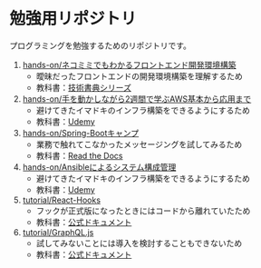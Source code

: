 # 勉強用リポジトリ

プログラミングを勉強するためのリポジトリです。

1. [hands-on/ネコミミでもわかるフロントエンド開発環境構築](https://github.com/fukuchiharuki/study/tree/hands-on/%E3%83%8D%E3%82%B3%E3%83%9F%E3%83%9F%E3%81%A7%E3%82%82%E3%82%8F%E3%81%8B%E3%82%8B%E3%83%95%E3%83%AD%E3%83%B3%E3%83%88%E3%82%A8%E3%83%B3%E3%83%89%E9%96%8B%E7%99%BA%E7%92%B0%E5%A2%83%E6%A7%8B%E7%AF%89)
   - 曖昧だったフロントエンドの開発環境構築を理解するため
   - 教科書：[技術書典シリーズ](https://www.amazon.co.jp/%E3%83%8D%E3%82%B3%E3%83%9F%E3%83%9F%E3%81%A7%E3%82%82%E3%82%8F%E3%81%8B%E3%82%8B%E3%83%95%E3%83%AD%E3%83%B3%E3%83%88%E3%82%A8%E3%83%B3%E3%83%89%E9%96%8B%E7%99%BA%E7%92%B0%E5%A2%83%E6%A7%8B%E7%AF%89-%E6%8A%80%E8%A1%93%E6%9B%B8%E5%85%B8%E3%82%B7%E3%83%AA%E3%83%BC%E3%82%BA%EF%BC%88NextPublishing%EF%BC%89-%E6%B1%90%E7%80%AC-%E3%81%AA%E3%81%8E-ebook/dp/B07J1144ZR/)
1. [hands-on/手を動かしながら2週間で学ぶAWS基本から応用まで](https://github.com/fukuchiharuki/study/tree/hands-on/%E6%89%8B%E3%82%92%E5%8B%95%E3%81%8B%E3%81%97%E3%81%AA%E3%81%8C%E3%82%892%E9%80%B1%E9%96%93%E3%81%A7%E5%AD%A6%E3%81%B6AWS%E5%9F%BA%E6%9C%AC%E3%81%8B%E3%82%89%E5%BF%9C%E7%94%A8%E3%81%BE%E3%81%A7)
   - 避けてきたイマドキのインフラ構築をできるようにするため
   - 教科書：[Udemy](https://www.udemy.com/aws-14days/)
1. [hands-on/Spring-Bootキャンプ](https://github.com/fukuchiharuki/study/tree/hands-on/Spring-Boot%E3%82%AD%E3%83%A3%E3%83%B3%E3%83%97)
   - 業務で触れてこなかったメッセージングを試してみるため
   - 教科書：[Read the Docs](https://spring-boot-camp.readthedocs.io/ja/latest/)
1. [hands-on/Ansibleによるシステム構成管理](https://github.com/fukuchiharuki/study/tree/hands-on/Ansible%E3%81%AB%E3%82%88%E3%82%8B%E3%82%B7%E3%82%B9%E3%83%86%E3%83%A0%E6%A7%8B%E6%88%90%E7%AE%A1%E7%90%86)
   - 避けてきたイマドキのインフラ構築をできるようにするため
   - 教科書：[Udemy](https://www.udemy.com/ansible-aws-modules/)
1. [tutorial/React-Hooks](https://github.com/fukuchiharuki/study/tree/tutorial/React-Hooks)
   - フックが正式版になったときにはコードから離れていたため
   - 教科書：[公式ドキュメント](https://ja.reactjs.org/docs/hooks-intro.html)
1. [tutorial/GraphQL.js](https://github.com/fukuchiharuki/study/tree/tutorial/GraphQL.js)
   - 試してみないことには導入を検討することもできないため
   - 教科書：[公式ドキュメント](https://graphql.org/graphql-js/)
